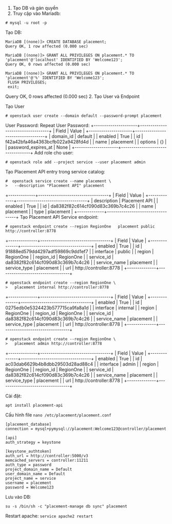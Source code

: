 1. Tạo DB và gán quyền
2. Truy cập vào Mariadb:
```
# mysql -u root -p
```
Tạo DB:
```
MariaDB [(none)]> CREATE DATABASE placement;
Query OK, 1 row affected (0.000 sec)

MariaDB [(none)]> GRANT ALL PRIVILEGES ON placement.* TO 'placement'@'localhost' IDENTIFIED BY 'Welcome123';
Query OK, 0 rows affected (0.000 sec)

MariaDB [(none)]> GRANT ALL PRIVILEGES ON placement.* TO 'placement'@'%' IDENTIFIED BY 'Welcome123';
 FLUSH PRIVILEGES;
 exit;
```
Query OK, 0 rows affected (0.000 sec)
2. Tạo User và Endpoint

Tạo User
```
# openstack user create --domain default --password-prompt placement
```
User Password:
Repeat User Password:
+---------------------+----------------------------------+
| Field               | Value                            |
+---------------------+----------------------------------+
| domain_id           | default                          |
| enabled             | True                             |
| id                  | f42a42bfa46a4363bcfb022a9428fd4d |
| name                | placement                        |
| options             | {}                               |
| password_expires_at | None                             |
+---------------------+----------------------------------+
Add role cho user:
```
# openstack role add --project service --user placement admin
```
Tạo Placement API entry trong service catalog:
```
#  openstack service create --name placement \
>   --description "Placement API" placement
```
+-------------+----------------------------------+
| Field       | Value                            |
+-------------+----------------------------------+
| description | Placement API                    |
| enabled     | True                             |
| id          | da8382f82c614cf090d83c369b7c4c26 |
| name        | placement                        |
| type        | placement                        |
+-------------+----------------------------------+
Tạo Placement API Service endpoint:
```
# openstack endpoint create --region RegionOne   placement public http://controller:8778
```
+--------------+----------------------------------+
| Field        | Value                            |
+--------------+----------------------------------+
| enabled      | True                             |
| id           | 91888ed579dd4297adf59869c9dd1ef7 |
| interface    | public                           |
| region       | RegionOne                        |
| region_id    | RegionOne                        |
| service_id   | da8382f82c614cf090d83c369b7c4c26 |
| service_name | placement                        |
| service_type | placement                        |
| url          | http://controller:8778           |
+--------------+----------------------------------+
```
# openstack endpoint create --region RegionOne \
>   placement internal http://controller:8778
```
+--------------+----------------------------------+
| Field        | Value                            |
+--------------+----------------------------------+
| enabled      | True                             |
| id           | 0275edb0e5324423b577715ca9fa8a1d |
| interface    | internal                         |
| region       | RegionOne                        |
| region_id    | RegionOne                        |
| service_id   | da8382f82c614cf090d83c369b7c4c26 |
| service_name | placement                        |
| service_type | placement                        |
| url          | http://controller:8778           |
+--------------+----------------------------------+
```
# openstack endpoint create --region RegionOne \
>   placement admin http://controller:8778
```
+--------------+----------------------------------+
| Field        | Value                            |
+--------------+----------------------------------+
| enabled      | True                             |
| id           | ac03dab6629b4b8dbb29503d28ad88c4 |
| interface    | admin                            |
| region       | RegionOne                        |
| region_id    | RegionOne                        |
| service_id   | da8382f82c614cf090d83c369b7c4c26 |
| service_name | placement                        |
| service_type | placement                        |
| url          | http://controller:8778           |
+--------------+----------------------------------+

Cài đặt:
```
apt install placement-api
```
Cấu hình file ``` nano /etc/placement/placement.conf ```
```
[placement_database]
connection = mysql+pymysql://placement:Welcome123@controller/placement

[api]
auth_strategy = keystone

[keystone_authtoken]
auth_url = http://controller:5000/v3
memcached_servers = controller:11211
auth_type = password
project_domain_name = Default
user_domain_name = Default
project_name = service
username = placement
password = Welcome123
```

Lưu vào DB:
```
su -s /bin/sh -c "placement-manage db sync" placement
```
Restart apache:
``` service apache2 restart ```

